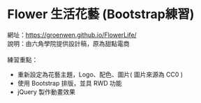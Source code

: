 # Flower 生活花藝 (Bootstrap練習)
網址：<a>https://groenwen.github.io/FlowerLife/</a><br>
說明：由六角學院提供設計稿，原為甜點電商<br><br>
練習重點：<br>
<ul>
	<li>重新設定為花藝主題，Logo、配色、圖片( 圖片來源為 CC0 )</li>
	<li>使用 Bootstrap 排版，並具 RWD 功能</li>
	<li>jQuery 製作動畫效果</li>
</ul>
